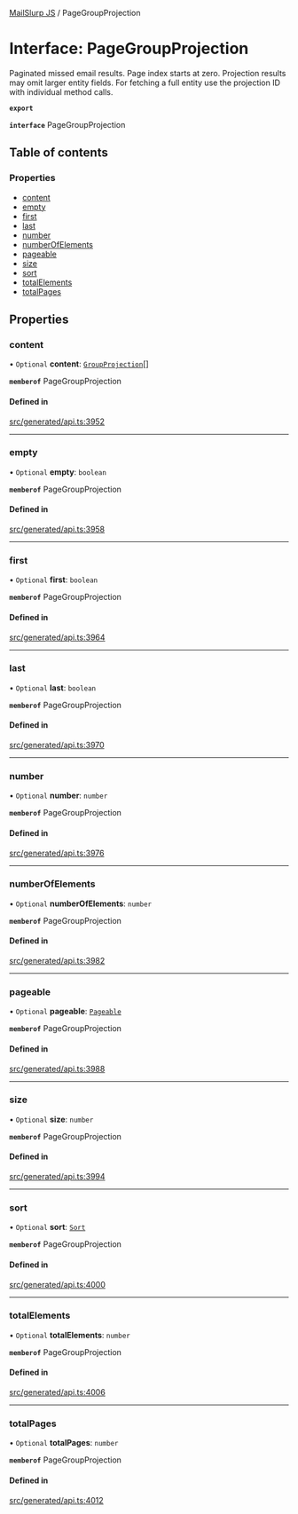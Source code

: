 [MailSlurp JS](../README.md) / PageGroupProjection

# Interface: PageGroupProjection

Paginated missed email results. Page index starts at zero. Projection results may omit larger entity fields. For fetching a full entity use the projection ID with individual method calls.

**`export`**

**`interface`** PageGroupProjection

## Table of contents

### Properties

- [content](PageGroupProjection.md#content)
- [empty](PageGroupProjection.md#empty)
- [first](PageGroupProjection.md#first)
- [last](PageGroupProjection.md#last)
- [number](PageGroupProjection.md#number)
- [numberOfElements](PageGroupProjection.md#numberofelements)
- [pageable](PageGroupProjection.md#pageable)
- [size](PageGroupProjection.md#size)
- [sort](PageGroupProjection.md#sort)
- [totalElements](PageGroupProjection.md#totalelements)
- [totalPages](PageGroupProjection.md#totalpages)

## Properties

### content

• `Optional` **content**: [`GroupProjection`](GroupProjection.md)[]

**`memberof`** PageGroupProjection

#### Defined in

[src/generated/api.ts:3952](https://github.com/mailslurp/mailslurp-client/blob/20b4039/src/generated/api.ts#L3952)

___

### empty

• `Optional` **empty**: `boolean`

**`memberof`** PageGroupProjection

#### Defined in

[src/generated/api.ts:3958](https://github.com/mailslurp/mailslurp-client/blob/20b4039/src/generated/api.ts#L3958)

___

### first

• `Optional` **first**: `boolean`

**`memberof`** PageGroupProjection

#### Defined in

[src/generated/api.ts:3964](https://github.com/mailslurp/mailslurp-client/blob/20b4039/src/generated/api.ts#L3964)

___

### last

• `Optional` **last**: `boolean`

**`memberof`** PageGroupProjection

#### Defined in

[src/generated/api.ts:3970](https://github.com/mailslurp/mailslurp-client/blob/20b4039/src/generated/api.ts#L3970)

___

### number

• `Optional` **number**: `number`

**`memberof`** PageGroupProjection

#### Defined in

[src/generated/api.ts:3976](https://github.com/mailslurp/mailslurp-client/blob/20b4039/src/generated/api.ts#L3976)

___

### numberOfElements

• `Optional` **numberOfElements**: `number`

**`memberof`** PageGroupProjection

#### Defined in

[src/generated/api.ts:3982](https://github.com/mailslurp/mailslurp-client/blob/20b4039/src/generated/api.ts#L3982)

___

### pageable

• `Optional` **pageable**: [`Pageable`](Pageable.md)

**`memberof`** PageGroupProjection

#### Defined in

[src/generated/api.ts:3988](https://github.com/mailslurp/mailslurp-client/blob/20b4039/src/generated/api.ts#L3988)

___

### size

• `Optional` **size**: `number`

**`memberof`** PageGroupProjection

#### Defined in

[src/generated/api.ts:3994](https://github.com/mailslurp/mailslurp-client/blob/20b4039/src/generated/api.ts#L3994)

___

### sort

• `Optional` **sort**: [`Sort`](Sort.md)

**`memberof`** PageGroupProjection

#### Defined in

[src/generated/api.ts:4000](https://github.com/mailslurp/mailslurp-client/blob/20b4039/src/generated/api.ts#L4000)

___

### totalElements

• `Optional` **totalElements**: `number`

**`memberof`** PageGroupProjection

#### Defined in

[src/generated/api.ts:4006](https://github.com/mailslurp/mailslurp-client/blob/20b4039/src/generated/api.ts#L4006)

___

### totalPages

• `Optional` **totalPages**: `number`

**`memberof`** PageGroupProjection

#### Defined in

[src/generated/api.ts:4012](https://github.com/mailslurp/mailslurp-client/blob/20b4039/src/generated/api.ts#L4012)
